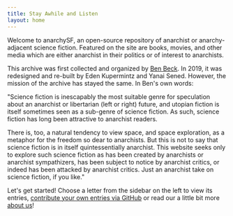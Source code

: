 ```yaml
---
title: Stay Awhile and Listen
layout: home
---
```

Welcome to anarchySF, an open-source repository of anarchist or anarchy-adjacent science fiction. Featured on the site are books, movies, and other media which are either anarchist in their politics or of interest to anarchists.

This archive was first collected and organized by [Ben Beck](http://benbeck.co.uk). In 2019, it was redesigned and re-built by Eden Kupermintz and Yanai Sened. However, the mission of the archive has stayed the same. In Ben's own words:

"Science fiction is inescapably the most suitable genre for speculation about an anarchist or libertarian (left or right) future, and utopian fiction is itself sometimes seen as a sub-genre of science fiction. As such, science fiction has long been attractive to anarchist readers.

There is, too, a natural tendency to view space, and space exploration, as a metaphor for the freedom so dear to anarchists. But this is not to say that science fiction is in itself quintessentially anarchist. This website seeks only to explore such science fiction as has been created by anarchists or anarchist sympathizers, has been subject to notice by anarchist critics, or indeed has been attacked by anarchist critics. Just an anarchist take on science fiction, if you like."

<div class="glowbox"> Let's get started! Choose a letter from the sidebar on the left to view its entries, <a href="https://github.com/EdenKupe/anarchysf">contribute your own entries via GitHub</a> or read our a little bit more <a href="about.html">about us</a>!</div>
